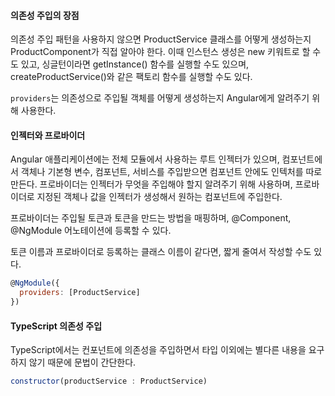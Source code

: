 #### 의존성 주입의 장점
의존성 주입 패턴을 사용하지 않으면 ProductService 클래스를 어떻게 생성하는지
ProductComponent가 직접 알아야 한다. 이때 인스턴스 생성은 new 키워트로 할 수도 있고,
싱글턴이라면 getInstance() 함수를 실행할 수도 있으며, createProductService()와 같은 팩토리 함수를 실행할 수도 있다.

`providers`는 의존성으로 주입될 객체를 어떻게 생성하는지 Angular에게 알려주기 위해 사용한다.

#### 인젝터와 프로바이더
Angular 애플리케이션에는 전체 모듈에서 사용하는 루트 인젝터가 있으며, 컴포넌트에서 객체나 기본형 변수, 컴포넌트, 서비스를 주입받으면 컴포넌트 안에도
인텍처를 따로 만든다. 프로바이더는 인젝터가 무엇을 주입해야 할지 알려주기 위해 사용하며, 프로바이더로 지정된 객체나 값을 인젝터가 생성해서
원하는 컴포넌트에 주입한다.

프로바이더는 주입될 토큰과 토큰을 만드는 방법을 매핑하며, @Component, @NgModule 어노테이션에 등록할 수 있다.

토큰 이름과 프로바이더로 등록하는 클래스 이름이 같다면, 짧게 줄여서 작성할 수도 있다.
```js
@NgModule({
  providers: [ProductService]
})
```

#### TypeScript 의존성 주입
TypeScript에서는 컨포넌트에 의존성을 주입하면서 타입 이외에는 별다른 내용을 요구하지 않기 때문에 문법이 간단한다.
```js
constructor(productService : ProductService)
```